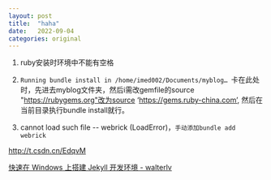 ```yaml
---
layout: post
title:  "haha"
date:   2022-09-04
categories: original
---
```



1. ruby安装时环境中不能有空格

2. `Running bundle install in /home/imed002/Documents/myblog… `卡在此处时，先进去myblog文件夹，然后i需改gemfile的source "https://rubygems.org"改为source ‘https://gems.ruby-china.com’, 然后在当前目录执行bundle install就行。
3. cannot load such file -- webrick (LoadError)，`手动添加bundle add webrick`

http://t.csdn.cn/EdqvM

[快速在 Windows 上搭建 Jekyll 开发环境 - walterlv](http://blog.walterlv.com/post/setup-jekyll-in-windows.html)